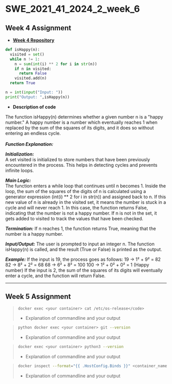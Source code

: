 # SWE_2021_41_2024_2_week_6

## Week 4 Assignment
- [**Week 4 Repository**](https://github.com/ch0rca/SWE_2021_41_2024_2_week_4)
```python
def isHappy(n):
  visited = set()
  while n != 1:
    n = sum(int(i) ** 2 for i in str(n))
    if n in visited:
      return False
    visited.add(n)
  return True

n = int(input("Input: "))
print("Output: ",isHappy(n))
```

- **Description of code**

The function isHappy(n) determines whether a given number n is a "happy number." A happy number is a number which eventually reaches 1 when replaced by the sum of the squares of its digits, and it does so without entering an endless cycle.
<br>
<br>
***Function Explanation:***
  
  ***Initialization:***  
    A set visited is initialized to store numbers that have been previously encountered in the process. This helps in detecting cycles and prevents infinite loops.
  
  ***Main Logic:***  
    The function enters a while loop that continues until n becomes 1.
    Inside the loop, the sum of the squares of the digits of n is calculated using a generator expression (int(i) ** 2 for i in str(n)) and assigned back to n.
    If this new value of n is already in the visited set, it means the number is stuck in a cycle and will never reach 1. In this case, the function returns False, indicating that the number is not a happy number.
    If n is not in the set, it gets added to visited to track the values that have been checked.
  
***Termination:***
    If n reaches 1, the function returns True, meaning that the number is a happy number.

***Input/Output:***
    The user is prompted to input an integer n.
    The function isHappy(n) is called, and the result (True or False) is printed as the output.

***Example:***
    If the input is 19, the process goes as follows:
      19 → 1² + 9² = 82
      82 → 8² + 2² = 68
      68 → 6² + 8² = 100
      100 → 1² + 0² + 0² = 1 (Happy number)
      If the input is 2, the sum of the squares of its digits will eventually enter a cycle, and the function will return False.


---

## Week 5 Assignment

>```bash
>docker exec <your container> cat /etc/os-release</code>
>```
> - Explanation of commandline and your output

>```bash
>python docker exec <your container> git --version
>```
> - Explanation of commandline and your output

>```bash
>docker exec <your container> python3 --version
>```
> - Explanation of commandline and your output

>```bash
>docker inspect --format="{{ .HostConfig.Binds }}" <container_name>
>```
> - Explanation of commandline and your output

